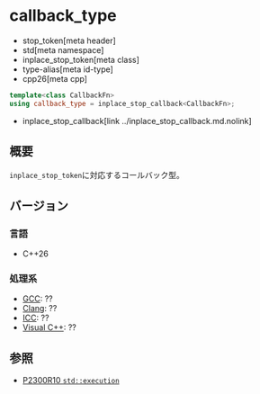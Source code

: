 # callback_type
* stop_token[meta header]
* std[meta namespace]
* inplace_stop_token[meta class]
* type-alias[meta id-type]
* cpp26[meta cpp]

```cpp
template<class CallbackFn>
using callback_type = inplace_stop_callback<CallbackFn>;
```
* inplace_stop_callback[link ../inplace_stop_callback.md.nolink]

## 概要
`inplace_stop_token`に対応するコールバック型。


## バージョン
### 言語
- C++26

### 処理系
- [GCC](/implementation.md#gcc): ??
- [Clang](/implementation.md#clang): ??
- [ICC](/implementation.md#icc): ??
- [Visual C++](/implementation.md#visual_cpp): ??


## 参照
- [P2300R10 `std::execution`](https://www.open-std.org/jtc1/sc22/wg21/docs/papers/2024/p2300r10.html)
